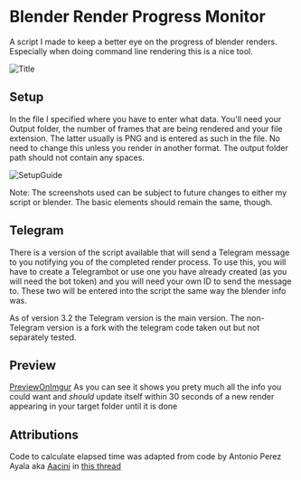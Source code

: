 # Blender Render Progress Monitor
A script I made to keep a better eye on the progress of blender renders. Especially when doing command line rendering this is a nice tool.

![Title](https://i.imgur.com/R7ixkO9.png)

## Setup
In the file I specified where you have to enter what data. You'll need your Output folder, the number of frames that are being rendered and your file extension. The latter usually is PNG and is entered as such in the file. No need to change this unless you render in another format. The output folder path should not contain any spaces.

![SetupGuide](https://i.imgur.com/8yzSnWc.png)

Note: The screenshots used can be subject to future changes to either my script or blender. The basic elements should remain the same, though.

## Telegram
There is a version of the script available that will send a Telegram message to you notifying you of the completed render process.
To use this, you will have to create a Telegrambot or use one you have already created (as you will need the bot token) and you will need your own ID to send the message to. These two will be entered into the script the same way the blender info was.

As of version 3.2 the Telegram version is the main version. The non-Telegram version is a fork with the telegram code taken out but not separately tested.

## Preview
[PreviewOnImgur](https://imgur.com/a/Jeen0q2)
As you can see it shows you prety much all the info you could want and *should* update itself within 30 seconds of a new render appearing in your target folder until it is done

## Attributions
Code to calculate elapsed time was adapted from code by Antonio Perez Ayala aka [Aacini](https://stackoverflow.com/users/778560/aacini) in [this thread](https://stackoverflow.com/questions/51082845/calculate-a-duration-between-two-dates-dd-mm-yyyy-hhmmss-in-batch-file)
